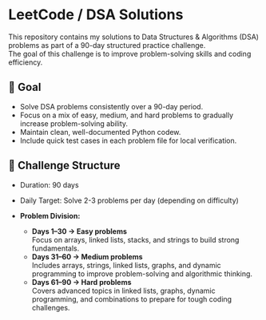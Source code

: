 # LeetCode / DSA Solutions

This repository contains my solutions to Data Structures & Algorithms (DSA) problems as part of a 90-day structured practice challenge.  
The goal of this challenge is to improve problem-solving skills and coding efficiency.

## 🎯 Goal

- Solve DSA problems consistently over a 90-day period.  
- Focus on a mix of easy, medium, and hard problems to gradually increase problem-solving ability.  
- Maintain clean, well-documented Python codew.  
- Include quick test cases in each problem file for local verification.

## 📆 Challenge Structure

- Duration: 90 days  
- Daily Target: Solve 2-3 problems per day (depending on difficulty)  

- **Problem Division:**
  - **Days 1–30 → Easy problems**  
    Focus on arrays, linked lists, stacks, and strings to build strong fundamentals.  
  - **Days 31–60 → Medium problems**  
    Includes arrays, strings, linked lists, graphs, and dynamic programming to improve problem-solving and algorithmic thinking.  
  - **Days 61–90 → Hard problems**  
    Covers advanced topics in linked lists, graphs, dynamic programming, and combinations to prepare for tough coding challenges.
